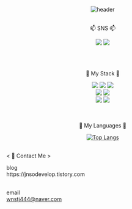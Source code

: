 <div align="center">
 
![header](https://capsule-render.vercel.app/api?type=rect&color=auto&height=300&section=header&text=Welcome&fontSize=100&desc=JunseoPark%20Profile&descAlignY=65&descAlign=64)
</br></br>
<p>📫 SNS 📫 </p>

<p align="center">
<a href="https://www.instagram.com/znsojtf" target="_blank"><img src="https://img.shields.io/badge/instagram-ff69b4?style=flat-square&logo=instagram&logoColor=white"/></a>
<a href="https://jnsodevelop.tistory.com/" target="_blank"><img src="https://img.shields.io/badge/tistory-9cf?style=flat-square&logo=tistory&logoColor=white"/></a>
</p></br></br>

<p>🔭 My Stack 🔭</p>
 <img src="https://img.shields.io/badge/Python-3766AB?style=flat-square&logo=Python&logoColor=white"/>
 <img src="https://img.shields.io/badge/C++-yellow?style=flat-square&logo=C%2B%2b&logoColor=white"/>
 <img src="https://img.shields.io/badge/Java-orange?style=flat-square&logo=Eclipse IDE&logoColor=white"/></br>
 <img src="https://img.shields.io/badge/HTML-green?style=flat-square&logo=HTML5&logoColor=white"/>
 <img src="https://img.shields.io/badge/CSS-lightgrey?style=flat-square&logo=CSS3&logoColor=white"/><br>
 <img src="https://img.shields.io/badge/Spring-blue?style=flat-square&logo=Spring&logoColor=white"/>
 <img src="https://img.shields.io/badge/MySQL-red?style=flat-square&logo=MySQL&logoColor=white"/>
</br></br></br>

<p>📝 My Languages 📝</p>

[![Top Langs](https://github-readme-stats.vercel.app/api/top-langs/?username=junseoparkk&layout=compact)](https://github.com/anuraghazra/github-readme-stats)
</br></br>

</div>
<div>
 <p>< 💬 Contact Me ></p>
 blog
</br>
 https://jnsodevelop.tistory.com
</br></br>

 email
</br>
 wnstj444@naver.com
</div>

<!--
**JunseoParKK/JunseoParKK** is a ✨ _special_ ✨ repository because its `README.md` (this file) appears on your GitHub profile.
Here are some ideas to get you started:

- 🔭 I’m currently working on ...
- 🌱 I’m currently learning ...
- 👯 I’m looking to collaborate on ...
- 🤔 I’m looking for help with ...
- 💬 Ask me about ...
- 📫 How to reach me: ...
- 😄 Pronouns: ...
- ⚡ Fun fact: ...
-->
